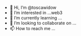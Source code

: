 - 👋 Hi, I’m @toscawidow
- 👀 I’m interested in ...web3
- 🌱 I’m currently learning ...
- 💞️ I’m looking to collaborate on ...
- 📫 How to reach me ...

<!---
toscawidow/toscawidow is a ✨ special ✨ repository because its `README.md` (this file) appears on your GitHub profile.
You can click the Preview link to take a look at your changes.
--->
